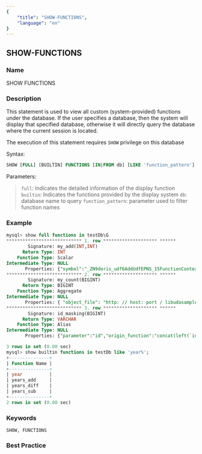 ```yaml
---
{
    "title": "SHOW-FUNCTIONS",
    "language": "en"
}
---
```


<!--
Licensed to the Apache Software Foundation (ASF) under one
or more contributor license agreements.  See the NOTICE file
distributed with this work for additional information
regarding copyright ownership.  The ASF licenses this file
to you under the Apache License, Version 2.0 (the
"License"); you may not use this file except in compliance
with the License.  You may obtain a copy of the License at

  http://www.apache.org/licenses/LICENSE-2.0

Unless required by applicable law or agreed to in writing,
software distributed under the License is distributed on an
"AS IS" BASIS, WITHOUT WARRANTIES OR CONDITIONS OF ANY
KIND, either express or implied.  See the License for the
specific language governing permissions and limitations
under the License.
-->

## SHOW-FUNCTIONS

### Name

SHOW FUNCTIONS

### Description

This statement is used to view all custom (system-provided) functions under the database. If the user specifies a database, then the system will display that specified database, otherwise it will directly query the database where the current session is located.

The execution of this statement requires  `SHOW` privilege on this database

Syntax:

```sql
SHOW [FULL] [BUILTIN] FUNCTIONS [IN|FROM db] [LIKE 'function_pattern']
````

 Parameters:

>`full`: Indicates the detailed information of the display function
>`builtin`: Indicates the functions provided by the display system
>`db`: database name to query
>`function_pattern`: parameter used to filter function names

### Example

````sql
mysql> show full functions in testDb\G
**************************** 1. row ******************** ******
        Signature: my_add(INT,INT)
      Return Type: INT
    Function Type: Scalar
Intermediate Type: NULL
       Properties: {"symbol":"_ZN9doris_udf6AddUdfEPNS_15FunctionContextERKNS_6IntValES4_","object_file":"http://host:port/libudfsample.so","md5":"cfe7a362d10f3aaf6c49974ee0f1f878"}
**************************** 2. row ******************** ******
        Signature: my_count(BIGINT)
      Return Type: BIGINT
    Function Type: Aggregate
Intermediate Type: NULL
       Properties: { "object_file": "http: // host: port / libudasample.so", "finalize_fn": "_ZN9doris_udf13CountFinalizeEPNS_15FunctionContextERKNS_9BigIntValE", "init_fn": "_ZN9doris_udf9CountInitEPNS_15FunctionContextEPNS_9BigIntValE", "merge_fn": "_ZN9doris_udf10CountMergeEPNS_15FunctionContextERKNS_9BigIntValEPS2_", "md5": " 37d185f80f95569e2676da3d5b5b9d2f","update_fn":"_ZN9doris_udf11CountUpdateEPNS_15FunctionContextERKNS_6IntValEPNS_9BigIntValE"}
**************************** 3. row ******************** ******
        Signature: id_masking(BIGINT)
      Return Type: VARCHAR
    Function Type: Alias
Intermediate Type: NULL
       Properties: {"parameter":"id","origin_function":"concat(left(`id`, 3), `****`, right(`id`, 4))"}

3 rows in set (0.00 sec)
mysql> show builtin functions in testDb like 'year%';
+---------------+
| Function Name |
+---------------+
| year          |
| years_add     |
| years_diff    |
| years_sub     |
+---------------+
2 rows in set (0.00 sec)
````

### Keywords

    SHOW, FUNCTIONS

### Best Practice


